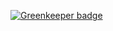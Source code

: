
[![Greenkeeper badge](https://badges.greenkeeper.io/kdichev/angu_new_fix.svg)](https://greenkeeper.io/)
